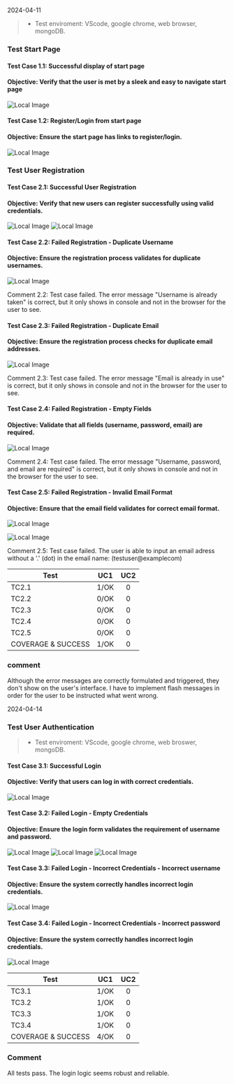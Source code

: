 2024-04-11

>* Test enviroment: VScode, google chrome, web browser, mongoDB.


### Test Start Page

#### Test Case 1.1: Successful display of start page
#### Objective: Verify that the user is met by a sleek and easy to navigate start page

![Local Image](./screenshots/TC1.1.png)


#### Test Case 1.2: Register/Login from start page
#### Objective: Ensure the start page has links to register/login.

![Local Image](./screenshots/TC1.2.png)




### Test User Registration

#### Test Case 2.1: Successful User Registration
#### Objective: Verify that new users can register successfully using valid credentials.

![Local Image](./screenshots/TC2.1.png)
![Local Image](./screenshots/TC2.1.2.png)



#### Test Case 2.2: Failed Registration - Duplicate Username
#### Objective: Ensure the registration process validates for duplicate usernames.

![Local Image](./screenshots/TC2.2.png)

Comment 2.2: Test case failed. The error message "Username is already taken" is correct, but it only shows in console and not in the browser for the user to see.

#### Test Case 2.3: Failed Registration - Duplicate Email
#### Objective: Ensure the registration process checks for duplicate email addresses.

![Local Image](./screenshots/TC2.3.png)

Comment 2.3: Test case failed. The error message "Email is already in use" is correct, but it only shows in console and not in the browser for the user to see.

#### Test Case 2.4: Failed Registration - Empty Fields
#### Objective: Validate that all fields (username, password, email) are required.


![Local Image](./screenshots/TC2.4.png)

Comment 2.4: Test case failed. The error message "Username, password, and email are required" is correct, but it only shows in console and not in the browser for the user to see.

#### Test Case 2.5: Failed Registration - Invalid Email Format
#### Objective: Ensure that the email field validates for correct email format.

![Local Image](./screenshots/TC2.5.1.png)

![Local Image](./screenshots/TC2.5.2.png)

Comment 2.5: Test case failed. The user is able to input an email adress without a '.' (dot) in the email name: (testuser@examplecom)


| Test      | UC1  | UC2  |
| --------- |:----:| :---:|
| TC2.1     | 1/OK | 0    |
| TC2.2     | 0/OK | 0    |
| TC2.3     | 0/OK | 0    |
| TC2.4     | 0/OK | 0    |
| TC2.5     | 0/OK | 0    |
| COVERAGE & SUCCESS   | 1/OK    | 0    |

### comment

Although the error messages are correctly formulated and triggered, they don't show on the user's interface. I have to implement flash messages in order for the user to be instructed what went wrong.


2024-04-14

### Test User Authentication

>* Test enviroment: VScode, google chrome, web broswer, mongoDB.



#### Test Case 3.1: Successful Login
#### Objective: Verify that users can log in with correct credentials.

![Local Image](./screenshots/TC3.1.png)


#### Test Case 3.2: Failed Login - Empty Credentials
#### Objective: Ensure the login form validates the requirement of username and password.

![Local Image](./screenshots/TC3.2.1.png)
![Local Image](./screenshots/TC3.2.2.png)
![Local Image](./screenshots/TC3.2.3.png)

#### Test Case 3.3: Failed Login - Incorrect Credentials - Incorrect username
#### Objective: Ensure the system correctly handles incorrect login credentials.

![Local Image](./screenshots/TC3.3.png)

#### Test Case 3.4: Failed Login - Incorrect Credentials - Incorrect password
#### Objective: Ensure the system correctly handles incorrect login credentials.

![Local Image](./screenshots/TC3.4.png)

| Test      | UC1  | UC2  |
| --------- |:----:| :---:|
| TC3.1     | 1/OK | 0    |
| TC3.2     | 1/OK | 0    |
| TC3.3     | 1/OK | 0    |
| TC3.4     | 1/OK | 0    |
| COVERAGE & SUCCESS   | 4/OK    | 0    |



### Comment

All tests pass. The login logic seems robust and reliable. 
